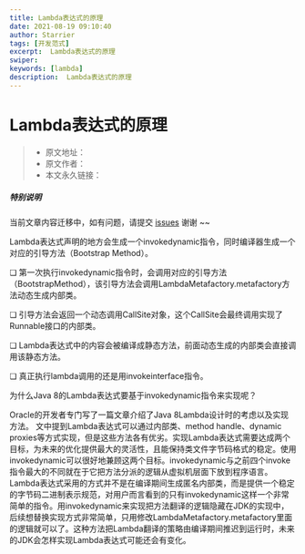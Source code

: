 ```yaml
---
title: Lambda表达式的原理
date: 2021-08-19 09:10:40
author: Starrier
tags: [开发范式]
excerpt:  Lambda表达式的原理
swiper:
keywords: [lambda]
description:  Lambda表达式的原理
---
```


#  Lambda表达式的原理

> * 原文地址：[]()
> * 原文作者：[]()
> * 本文永久链接：[]()

##### **特别说明**

当前文章内容迁移中，如有问题，请提交 [issues](https://github.com/Starrier/starrier.github.io/issues) 谢谢 ~~

Lambda表达式声明的地方会生成一个invokedynamic指令，同时编译器生成一个对应的引导方法（Bootstrap Method）。

❏ 第一次执行invokedynamic指令时，会调用对应的引导方法（BootstrapMethod），该引导方法会调用LambdaMetafactory.metafactory方法动态生成内部类。

❏ 引导方法会返回一个动态调用CallSite对象，这个CallSite会最终调用实现了Runnable接口的内部类。

❏ Lambda表达式中的内容会被编译成静态方法，前面动态生成的内部类会直接调用该静态方法。

❏ 真正执行lambda调用的还是用invokeinterface指令。


为什么Java 8的Lambda表达式要基于invokedynamic指令来实现呢？

Oracle的开发者专门写了一篇文章介绍了Java 8Lambda设计时的考虑以及实现方法。
文中提到Lambda表达式可以通过内部类、method handle、dynamic proxies等方式实现，但是这些方法各有优劣。实现Lambda表达式需要达成两个目标，为未来的优化提供最大的灵活性，且能保持类文件字节码格式的稳定。使用invokedynamic可以很好地兼顾这两个目标。invokedynamic与之前四个invoke指令最大的不同就在于它把方法分派的逻辑从虚拟机层面下放到程序语言。Lambda表达式采用的方式并不是在编译期间生成匿名内部类，而是提供一个稳定的字节码二进制表示规范，对用户而言看到的只有invokedynamic这样一个非常简单的指令。用invokedynamic来实现把方法翻译的逻辑隐藏在JDK的实现中，后续想替换实现方式非常简单，只用修改LambdaMetafactory.metafactory里面的逻辑就可以了。这种方法把Lambda翻译的策略由编译期间推迟到运行时，未来的JDK会怎样实现Lambda表达式可能还会有变化。
